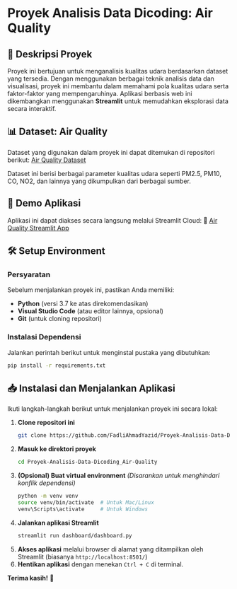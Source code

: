 # Proyek Analisis Data Dicoding: Air Quality

## 📌 Deskripsi Proyek
Proyek ini bertujuan untuk menganalisis kualitas udara berdasarkan dataset yang tersedia. Dengan menggunakan berbagai teknik analisis data dan visualisasi, proyek ini membantu dalam memahami pola kualitas udara serta faktor-faktor yang mempengaruhinya. Aplikasi berbasis web ini dikembangkan menggunakan **Streamlit** untuk memudahkan eksplorasi data secara interaktif.

## 📊 Dataset: Air Quality
Dataset yang digunakan dalam proyek ini dapat ditemukan di repositori berikut:
[Air Quality Dataset](https://github.com/marceloreis/HTI/tree/master)

Dataset ini berisi berbagai parameter kualitas udara seperti PM2.5, PM10, CO, NO2, dan lainnya yang dikumpulkan dari berbagai sumber.

## 🚀 Demo Aplikasi
Aplikasi ini dapat diakses secara langsung melalui Streamlit Cloud:
🔗 [Air Quality Streamlit App](https://air-quality-dicoding.streamlit.app/)

## 🛠 Setup Environment
### **Persyaratan**
Sebelum menjalankan proyek ini, pastikan Anda memiliki:
- **Python** (versi 3.7 ke atas direkomendasikan)
- **Visual Studio Code** (atau editor lainnya, opsional)
- **Git** (untuk cloning repositori)

### **Instalasi Dependensi**
Jalankan perintah berikut untuk menginstal pustaka yang dibutuhkan:
```bash
pip install -r requirements.txt
```

## 📥 Instalasi dan Menjalankan Aplikasi
Ikuti langkah-langkah berikut untuk menjalankan proyek ini secara lokal:

1. **Clone repositori ini**
   ```bash
   git clone https://github.com/FadliAhmadYazid/Proyek-Analisis-Data-Dicoding_Air-Quality.git
   ```
2. **Masuk ke direktori proyek**
   ```bash
   cd Proyek-Analisis-Data-Dicoding_Air-Quality
   ```
3. **(Opsional) Buat virtual environment** *(Disarankan untuk menghindari konflik dependensi)*
   ```bash
   python -m venv venv
   source venv/bin/activate  # Untuk Mac/Linux
   venv\Scripts\activate     # Untuk Windows
   ```
4. **Jalankan aplikasi Streamlit**
   ```bash
   streamlit run dashboard/dashboard.py
   ```
5. **Akses aplikasi** melalui browser di alamat yang ditampilkan oleh Streamlit (biasanya `http://localhost:8501/`)
6. **Hentikan aplikasi** dengan menekan `Ctrl + C` di terminal.

**Terima kasih!** 🎉

